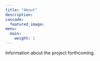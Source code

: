 ```yaml
---
title: "About"
description: 
cascade:
  featured_image: 
menu:
  main:
    weight: 1
---
```

Information about the project forthcoming.
